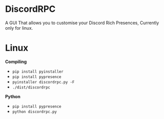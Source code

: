 # DiscordRPC
A GUI That allows you to customise your Discord Rich Presences, Currently only for linux.
# Linux

__Compiling__
- `pip install pyinstaller`
- `pip install pypresence`
- `pyinstaller discordrpc.py -F`
- `./dist/discordrpc`

__Python__
- `pip install pypresence`
- `python discordrpc.py`
